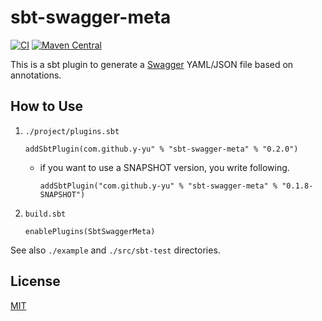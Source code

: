 sbt-swagger-meta
============================

[![CI](https://github.com/y-yu/sbt-swagger-meta/actions/workflows/ci.yml/badge.svg)](https://github.com/y-yu/sbt-swagger-meta/actions/workflows/ci.yml)
[![Maven Central](https://maven-badges.herokuapp.com/maven-central/com.github.y-yu/sbt-swagger-meta/badge.svg)](https://maven-badges.herokuapp.com/maven-central/com.github.y-yu/sbt-swagger-meta)

This is a sbt plugin to generate a [Swagger](https://swagger.io/) YAML/JSON file based on annotations.

## How to Use

1. `./project/plugins.sbt`

    ```
    addSbtPlugin(com.github.y-yu" % "sbt-swagger-meta" % "0.2.0")
    ```
    - if you want to use a SNAPSHOT version, you write following.
        ```
        addSbtPlugin("com.github.y-yu" % "sbt-swagger-meta" % "0.1.8-SNAPSHOT")
        ```
    
2. `build.sbt`

    ```
    enablePlugins(SbtSwaggerMeta)
    ```

See also `./example` and `./src/sbt-test` directories.

## License

[MIT](https://github.com/y-yu/sbt-swagger-meta/blob/master/LICENSE)
